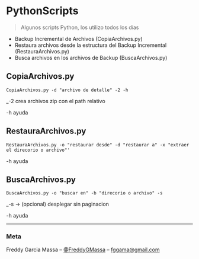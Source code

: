 # PythonScripts
> Algunos scripts Python, los utilizo todos los días

* Backup Incremental de Archivos (CopiaArchivos.py)
* Restaura archivos desde la estructura del Backup Incremental (RestauraArchivos.py)
* Busca archivos en los archivos de Backup (BuscaArchivos.py)

## CopiaArchivos.py
```
CopiaArchivos.py -d "archivo de detalle" -2 -h
```
_-2 crea archivos zip con el path relativo

-h ayuda

## RestauraArchivos.py
```
RestauraArchivos.py -o "restaurar desde" -d "restaurar a" -x "extraer el direcorio o archivo"'
```
-h ayuda

## BuscaArchivos.py
```
BuscaArchivos.py -o "buscar en" -b "direcorio o archivo" -s
```
_-s -> (opcional) desplegar sin paginacion

-h ayuda
  
---
### Meta

Freddy Garcia Massa – [@FreddyGMassa](https://twitter.com/FreddyGMassa) – fggama@gmail.com
